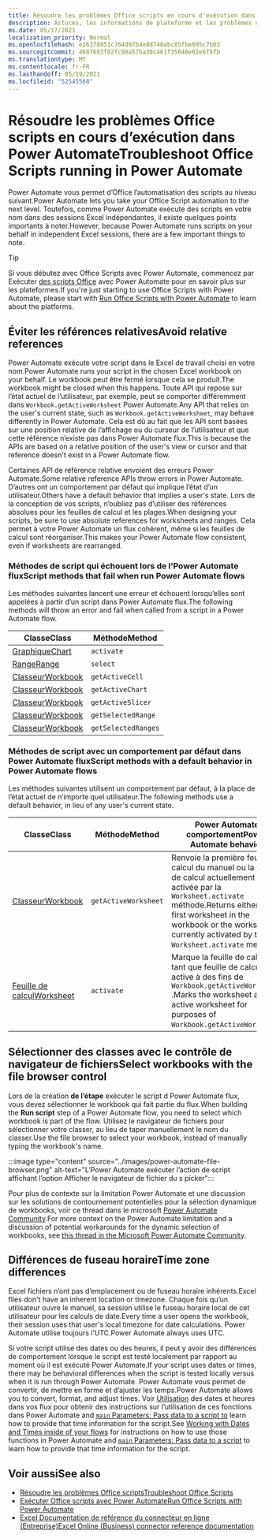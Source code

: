 ```yaml
---
title: Résoudre les problèmes Office scripts en cours d’exécution dans Power Automate
description: Astuces, les informations de plateforme et les problèmes connus avec l’intégration entre Office scripts et Power Automate.
ms.date: 05/17/2021
localization_priority: Normal
ms.openlocfilehash: e26378051c764d97b4e8d748abc85fbe095c7b03
ms.sourcegitcommit: 4687693f02fc90a57ba30c461f35046e02e6f5fb
ms.translationtype: MT
ms.contentlocale: fr-FR
ms.lasthandoff: 05/19/2021
ms.locfileid: "52545568"
---
```

# <a name="troubleshoot-office-scripts-running-in-power-automate"></a><span data-ttu-id="d7dd1-103">Résoudre les problèmes Office scripts en cours d’exécution dans Power Automate</span><span class="sxs-lookup"><span data-stu-id="d7dd1-103">Troubleshoot Office Scripts running in Power Automate</span></span>

<span data-ttu-id="d7dd1-104">Power Automate vous permet d’Office l’automatisation des scripts au niveau suivant.</span><span class="sxs-lookup"><span data-stu-id="d7dd1-104">Power Automate lets you take your Office Script automation to the next level.</span></span> <span data-ttu-id="d7dd1-105">Toutefois, comme Power Automate exécute des scripts en votre nom dans des sessions Excel indépendantes, il existe quelques points importants à noter.</span><span class="sxs-lookup"><span data-stu-id="d7dd1-105">However, because Power Automate runs scripts on your behalf in independent Excel sessions, there are a few important things to note.</span></span>

> [!TIP]
> <span data-ttu-id="d7dd1-106">Si vous débutez avec Office Scripts avec Power Automate, commencez par Exécuter [des scripts Office](../develop/power-automate-integration.md) avec Power Automate pour en savoir plus sur les plateformes.</span><span class="sxs-lookup"><span data-stu-id="d7dd1-106">If you're just starting to use Office Scripts with Power Automate, please start with [Run Office Scripts with Power Automate](../develop/power-automate-integration.md) to learn about the platforms.</span></span>

## <a name="avoid-relative-references"></a><span data-ttu-id="d7dd1-107">Éviter les références relatives</span><span class="sxs-lookup"><span data-stu-id="d7dd1-107">Avoid relative references</span></span>

<span data-ttu-id="d7dd1-108">Power Automate exécute votre script dans le Excel de travail choisi en votre nom.</span><span class="sxs-lookup"><span data-stu-id="d7dd1-108">Power Automate runs your script in the chosen Excel workbook on your behalf.</span></span> <span data-ttu-id="d7dd1-109">Le workbook peut être fermé lorsque cela se produit.</span><span class="sxs-lookup"><span data-stu-id="d7dd1-109">The workbook might be closed when this happens.</span></span> <span data-ttu-id="d7dd1-110">Toute API qui repose sur l’état actuel de l’utilisateur, par exemple, peut se comporter différemment dans `Workbook.getActiveWorksheet` Power Automate.</span><span class="sxs-lookup"><span data-stu-id="d7dd1-110">Any API that relies on the user's current state, such as `Workbook.getActiveWorksheet`, may behave differently in Power Automate.</span></span> <span data-ttu-id="d7dd1-111">Cela est dû au fait que les API sont basées sur une position relative de l’affichage ou du curseur de l’utilisateur et que cette référence n’existe pas dans Power Automate flux.</span><span class="sxs-lookup"><span data-stu-id="d7dd1-111">This is because the APIs are based on a relative position of the user's view or cursor and that reference doesn't exist in a Power Automate flow.</span></span>

<span data-ttu-id="d7dd1-112">Certaines API de référence relative envoient des erreurs Power Automate.</span><span class="sxs-lookup"><span data-stu-id="d7dd1-112">Some relative reference APIs throw errors in Power Automate.</span></span> <span data-ttu-id="d7dd1-113">D’autres ont un comportement par défaut qui implique l’état d’un utilisateur.</span><span class="sxs-lookup"><span data-stu-id="d7dd1-113">Others have a default behavior that implies a user's state.</span></span> <span data-ttu-id="d7dd1-114">Lors de la conception de vos scripts, n’oubliez pas d’utiliser des références absolues pour les feuilles de calcul et les plages.</span><span class="sxs-lookup"><span data-stu-id="d7dd1-114">When designing your scripts, be sure to use absolute references for worksheets and ranges.</span></span> <span data-ttu-id="d7dd1-115">Cela permet à votre Power Automate un flux cohérent, même si les feuilles de calcul sont réorganiser.</span><span class="sxs-lookup"><span data-stu-id="d7dd1-115">This makes your Power Automate flow consistent, even if worksheets are rearranged.</span></span>

### <a name="script-methods-that-fail-when-run-power-automate-flows"></a><span data-ttu-id="d7dd1-116">Méthodes de script qui échouent lors de l’Power Automate flux</span><span class="sxs-lookup"><span data-stu-id="d7dd1-116">Script methods that fail when run Power Automate flows</span></span>

<span data-ttu-id="d7dd1-117">Les méthodes suivantes lancent une erreur et échouent lorsqu’elles sont appelées à partir d’un script dans Power Automate flux.</span><span class="sxs-lookup"><span data-stu-id="d7dd1-117">The following methods will throw an error and fail when called from a script in a Power Automate flow.</span></span>

| <span data-ttu-id="d7dd1-118">Classe</span><span class="sxs-lookup"><span data-stu-id="d7dd1-118">Class</span></span> | <span data-ttu-id="d7dd1-119">Méthode</span><span class="sxs-lookup"><span data-stu-id="d7dd1-119">Method</span></span> |
|--|--|
| [<span data-ttu-id="d7dd1-120">Graphique</span><span class="sxs-lookup"><span data-stu-id="d7dd1-120">Chart</span></span>](/javascript/api/office-scripts/excelscript/excelscript.chart) | `activate` |
| [<span data-ttu-id="d7dd1-121">Range</span><span class="sxs-lookup"><span data-stu-id="d7dd1-121">Range</span></span>](/javascript/api/office-scripts/excelscript/excelscript.range) | `select` |
| [<span data-ttu-id="d7dd1-122">Classeur</span><span class="sxs-lookup"><span data-stu-id="d7dd1-122">Workbook</span></span>](/javascript/api/office-scripts/excelscript/excelscript.workbook) | `getActiveCell` |
| [<span data-ttu-id="d7dd1-123">Classeur</span><span class="sxs-lookup"><span data-stu-id="d7dd1-123">Workbook</span></span>](/javascript/api/office-scripts/excelscript/excelscript.workbook) | `getActiveChart` |
| [<span data-ttu-id="d7dd1-124">Classeur</span><span class="sxs-lookup"><span data-stu-id="d7dd1-124">Workbook</span></span>](/javascript/api/office-scripts/excelscript/excelscript.workbook) | `getActiveSlicer` |
| [<span data-ttu-id="d7dd1-125">Classeur</span><span class="sxs-lookup"><span data-stu-id="d7dd1-125">Workbook</span></span>](/javascript/api/office-scripts/excelscript/excelscript.workbook) | `getSelectedRange` |
| [<span data-ttu-id="d7dd1-126">Classeur</span><span class="sxs-lookup"><span data-stu-id="d7dd1-126">Workbook</span></span>](/javascript/api/office-scripts/excelscript/excelscript.workbook) | `getSelectedRanges` |

### <a name="script-methods-with-a-default-behavior-in-power-automate-flows"></a><span data-ttu-id="d7dd1-127">Méthodes de script avec un comportement par défaut dans Power Automate flux</span><span class="sxs-lookup"><span data-stu-id="d7dd1-127">Script methods with a default behavior in Power Automate flows</span></span>

<span data-ttu-id="d7dd1-128">Les méthodes suivantes utilisent un comportement par défaut, à la place de l’état actuel de n’importe quel utilisateur.</span><span class="sxs-lookup"><span data-stu-id="d7dd1-128">The following methods use a default behavior, in lieu of any user's current state.</span></span>

| <span data-ttu-id="d7dd1-129">Classe</span><span class="sxs-lookup"><span data-stu-id="d7dd1-129">Class</span></span> | <span data-ttu-id="d7dd1-130">Méthode</span><span class="sxs-lookup"><span data-stu-id="d7dd1-130">Method</span></span> | <span data-ttu-id="d7dd1-131">Power Automate comportement</span><span class="sxs-lookup"><span data-stu-id="d7dd1-131">Power Automate behavior</span></span> |
|--|--|--|
| [<span data-ttu-id="d7dd1-132">Classeur</span><span class="sxs-lookup"><span data-stu-id="d7dd1-132">Workbook</span></span>](/javascript/api/office-scripts/excelscript/excelscript.workbook) | `getActiveWorksheet` | <span data-ttu-id="d7dd1-133">Renvoie la première feuille de calcul du manuel ou la feuille de calcul actuellement activée par la `Worksheet.activate` méthode.</span><span class="sxs-lookup"><span data-stu-id="d7dd1-133">Returns either the first worksheet in the workbook or the worksheet currently activated by the `Worksheet.activate` method.</span></span> |
| [<span data-ttu-id="d7dd1-134">Feuille de calcul</span><span class="sxs-lookup"><span data-stu-id="d7dd1-134">Worksheet</span></span>](/javascript/api/office-scripts/excelscript/excelscript.worksheet) | `activate` | <span data-ttu-id="d7dd1-135">Marque la feuille de calcul en tant que feuille de calcul active à des fins de `Workbook.getActiveWorksheet` .</span><span class="sxs-lookup"><span data-stu-id="d7dd1-135">Marks the worksheet as the active worksheet for purposes of `Workbook.getActiveWorksheet`.</span></span> |

## <a name="select-workbooks-with-the-file-browser-control"></a><span data-ttu-id="d7dd1-136">Sélectionner des classes avec le contrôle de navigateur de fichiers</span><span class="sxs-lookup"><span data-stu-id="d7dd1-136">Select workbooks with the file browser control</span></span>

<span data-ttu-id="d7dd1-137">Lors de la création **de l’étape** exécuter le script d Power Automate flux, vous devez sélectionner le workbook qui fait partie du flux.</span><span class="sxs-lookup"><span data-stu-id="d7dd1-137">When building the **Run script** step of a Power Automate flow, you need to select which workbook is part of the flow.</span></span> <span data-ttu-id="d7dd1-138">Utilisez le navigateur de fichiers pour sélectionner votre classer, au lieu de taper manuellement le nom du classer.</span><span class="sxs-lookup"><span data-stu-id="d7dd1-138">Use the file browser to select your workbook, instead of manually typing the workbook's name.</span></span>

:::image type="content" source="../images/power-automate-file-browser.png" alt-text="L’Power Automate exécuter l’action de script affichant l’option Afficher le navigateur de fichier du s picker":::

<span data-ttu-id="d7dd1-140">Pour plus de contexte sur la limitation Power Automate et une discussion sur les solutions de contournement potentielles pour la sélection dynamique de workbooks, voir ce thread dans le microsoft [Power Automate Community](https://powerusers.microsoft.com/t5/Power-Automate-Ideas/Allow-for-dynamic-quot-file-quot-value-for-excel-quot-get-a-row/idi-p/103091#).</span><span class="sxs-lookup"><span data-stu-id="d7dd1-140">For more context on the Power Automate limitation and a discussion of potential workarounds for the dynamic selection of workbooks, see [this thread in the Microsoft Power Automate Community](https://powerusers.microsoft.com/t5/Power-Automate-Ideas/Allow-for-dynamic-quot-file-quot-value-for-excel-quot-get-a-row/idi-p/103091#).</span></span>

## <a name="time-zone-differences"></a><span data-ttu-id="d7dd1-141">Différences de fuseau horaire</span><span class="sxs-lookup"><span data-stu-id="d7dd1-141">Time zone differences</span></span>

<span data-ttu-id="d7dd1-142">Excel fichiers n’ont pas d’emplacement ou de fuseau horaire inhérents.</span><span class="sxs-lookup"><span data-stu-id="d7dd1-142">Excel files don't have an inherent location or timezone.</span></span> <span data-ttu-id="d7dd1-143">Chaque fois qu’un utilisateur ouvre le manuel, sa session utilise le fuseau horaire local de cet utilisateur pour les calculs de date.</span><span class="sxs-lookup"><span data-stu-id="d7dd1-143">Every time a user opens the workbook, their session uses that user's local timezone for date calculations.</span></span> <span data-ttu-id="d7dd1-144">Power Automate utilise toujours l’UTC.</span><span class="sxs-lookup"><span data-stu-id="d7dd1-144">Power Automate always uses UTC.</span></span>

<span data-ttu-id="d7dd1-145">Si votre script utilise des dates ou des heures, il peut y avoir des différences de comportement lorsque le script est testé localement par rapport au moment où il est exécuté Power Automate.</span><span class="sxs-lookup"><span data-stu-id="d7dd1-145">If your script uses dates or times, there may be behavioral differences when the script is tested locally versus when it is run through Power Automate.</span></span> <span data-ttu-id="d7dd1-146">Power Automate vous permet de convertir, de mettre en forme et d’ajuster les temps.</span><span class="sxs-lookup"><span data-stu-id="d7dd1-146">Power Automate allows you to convert, format, and adjust times.</span></span> <span data-ttu-id="d7dd1-147">Voir [Utilisation](https://flow.microsoft.com/blog/working-with-dates-and-times/) des dates et heures dans vos flux pour obtenir des instructions sur l’utilisation de ces fonctions dans Power Automate and [ `main` Parameters: Pass data to a script to](../develop/power-automate-integration.md#main-parameters-pass-data-to-a-script) learn how to provide that time information for the script.</span><span class="sxs-lookup"><span data-stu-id="d7dd1-147">See [Working with Dates and Times inside of your flows](https://flow.microsoft.com/blog/working-with-dates-and-times/) for instructions on how to use those functions in Power Automate and [`main` Parameters: Pass data to a script](../develop/power-automate-integration.md#main-parameters-pass-data-to-a-script) to learn how to provide that time information for the script.</span></span>

## <a name="see-also"></a><span data-ttu-id="d7dd1-148">Voir aussi</span><span class="sxs-lookup"><span data-stu-id="d7dd1-148">See also</span></span>

- [<span data-ttu-id="d7dd1-149">Résoudre les problèmes Office scripts</span><span class="sxs-lookup"><span data-stu-id="d7dd1-149">Troubleshoot Office Scripts</span></span>](troubleshooting.md)
- [<span data-ttu-id="d7dd1-150">Exécuter Office scripts avec Power Automate</span><span class="sxs-lookup"><span data-stu-id="d7dd1-150">Run Office Scripts with Power Automate</span></span>](../develop/power-automate-integration.md)
- [<span data-ttu-id="d7dd1-151">Excel Documentation de référence du connecteur en ligne (Entreprise)</span><span class="sxs-lookup"><span data-stu-id="d7dd1-151">Excel Online (Business) connector reference documentation</span></span>](/connectors/excelonlinebusiness/)
